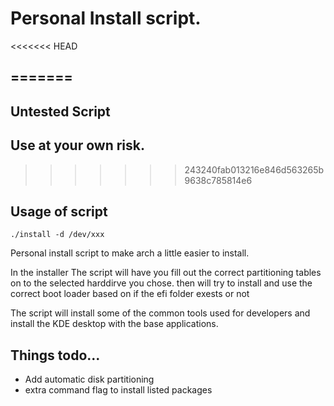 # Personal Install script.

<<<<<<< HEAD

=======
-------------------------------------------------
## Untested Script
Use at your own risk.
-------------------------------------------------
>>>>>>> 243240fab013216e846d563265b9638c785814e6
## Usage of script
    ./install -d /dev/xxx

Personal install script to make arch a little easier to install.

In the installer The script will have you fill out the correct partitioning tables on to the selected harddirve you chose. then will try to install and use the correct boot loader based on if the efi folder exests or not

The script will install some of the common tools used for developers and install the KDE desktop with the base applications.



## Things todo...
* Add automatic disk partitioning
* extra command flag to install listed packages
